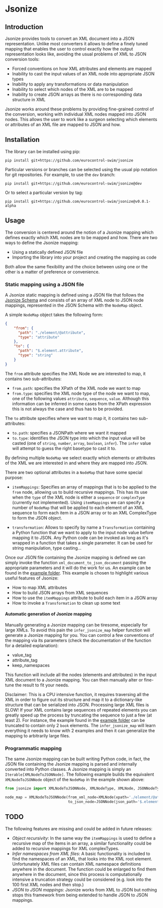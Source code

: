 # Jsonize

## Introduction
Jsonize provides tools to convert an XML document into a JSON representation. Unlike most converters it allows to define a 
finely tuned mapping that enables the user to control exactly how the output representation looks like, avoiding the usual problems of XML to JSON 
conversion tools:

- Forced conventions on how XML attributes and elements are mapped
- Inability to cast the input values of an XML node into appropriate JSON types
- Inability to apply any transformations or data manipulation
- Inability to select which nodes of the XML are to be mapped
- Inability to create JSON arrays as there is no corresponding data structure in XML

Jsonize works around these problems by providing fine-grained control of the conversion, working with individual XML nodes mapped into JSON nodes. This allows the user to
work like a surgeon selecting which elements or attributes of an XML file are mapped to JSON and how.

## Installation

The library can be installed using pip:

```shell script
pip install git+https://github.com/eurocontrol-swim/jsonize
```

Particular versions or branches can be selected using the usual pip notation for git repositories. For example, to use the `dev` branch:

```shell script
pip install git+https://github.com/eurocontrol-swim/jsonize@dev
```

Or to select a particular version by tag:

```shell script
pip install git+https://github.com/eurocontrol-swim/jsonize@v0.0.1-alpha
```


## Usage

The conversion is centered around the notion of a Jsonize mapping which defines exactly which XML nodes are to be mapped and how. 
There are two ways to define the Jsonize mapping:

- Using a statically defined JSON file
- Importing the library into your project and creating the mapping as code

Both allow the same flexibility and the choice between using one or the other is a matter of preference or convenience.

### Static mapping using a JSON file

A Jsonize static mapping is defined using a JSON file that follows the [Jsonize Schema](https://github.com/eurocontrol-swim/jsonize/blob/master/jsonize/schema/jsonize-map.schema.json) 
and consists of an array of XML node to JSON node mappings, represented in the JSON Schema with the `NodeMap` object.

A simple `NodeMap` object takes the following form:

```json
{
    "from": {
      "path": "./element/@attribute",
      "type": "attribute"
    },
    "to": {
      "path": "$.element.attribute",
      "type": "string"
    }
}
```

The `from` attribute specifies the XML Node we are interested to map, it contains two sub-attributes:
- `from.path`: specifies the XPath of the XML node we want to map
- `from.type`: specifies the XML node type of the node we want to map, one of the following values `attribute`, `sequence`, `value`. Although this information 
can be inferred in some cases from the XPath expression this is not always the case and thus has to be provided.

The `to` attribute specifies where we want to map it, it contains two sub-attributes:
- `to.path`: specifies a JSONPath where we want it mapped
- `to.type`: identifies the JSON type into which the input value will be casted (one of `string`, `number`, `array`, `boolean`, `infer`). The `infer` value will
attempt to guess the right basetype to cast it to.

By defining multiple `NodeMap` we select exactly which elements or attributes of the XML we are interested in and where they 
are mapped into JSON.

There are two optional attributes in a `NodeMap` that have some special purpose:
 
 - `itemMappings`: Specifies an array of mappings that is to be applied to the `from` node, allowing us to build recursive mappings. 
 This has its use when the `type` of the XML node is either a `sequence` or `complexType` (currently not implemented). Using `itemMappings` we can specify a 
 number of `NodeMap` that will be applied to each element of an XML sequence to form each item in a JSON array or to an XML ComplexType to form the JSON object.

 - `transformation`: Allows to specify by name a `Transformation` containing a Python function that we want to apply to the input node value before mapping it to JSON. 
 Any Python code can be invoked as long as it's wrapped in a function that takes a single parameter. It can be used for string manipulation, type casting...
 
 Once our JSON file containing the Jsonize mapping is defined we can simply invoke the function `xml_document_to_json_document` passing the appropriate
 parameters and it will do the work for us. An example can be found in the [example folder](https://github.com/eurocontrol-swim/jsonize/blob/master/jsonize/example/). 
 This example is chosen to highlight various useful features of Jsonize: 
 
 - How to map XML attributes
 - How to build JSON arrays from XML sequences
 - How to use the `itemMappings` attribute to build each item in a JSON array
 - How to invoke a `Transformation` to clean up some text
 
 #### Automatic generation of Jsonize mapping
 
 Manually generating a Jsonize mapping can be tiresome, especially for large XMLs. To avoid this pain the `infer_jsonize_map` helper function  will generate a Jsonize
 mapping for you. You can control a few conventions of the mapping via its parameters (check the documentation of the function for a detailed explanation):
 
 - value_tag
 - attribute_tag
 - keep_namespaces
 
 This function will include all the nodes (elements and attributes) in the input XML document to a Jsonize mapping. You can then manually alter or fine-tune the
 result to fit your needs.
 
 Disclaimer: This is a CPU intensive function, it requires traversing all the XML in order to figure out its structure and map it to a dictionary-like structure that
 can be serialized into JSON. Processing large XML files is SLOW! If your XML contains large sequences of repeated elements you can greatly speed up the process by
 truncating the sequence to just a few (at least 2). For instance, the example found in the
  [example folder](https://github.com/eurocontrol-swim/jsonize/blob/master/jsonize/example/) can be truncated to contain only 2 `book` elements. 
 The `infer_jsonize_map` will learn everything it needs to know with 2 examples and then it can generalize the mapping to arbitrarily large files.


 ### Programmatic mapping
 
 The same Jsonize mapping can be built writing Python code, in fact, the JSON file containing the Jsonize mapping is parsed and internally converted into Python classes.
 A Jsonize mapping is simply an `Iterable[XMLNodeToJSONNode]`. The following example builds the equivalent `XMLNodeToJSONNode` object
  of the `NodeMap` in the example shown above:
 
 ```python
from jsonize import XMLNodeToJSONNode, XMLNodeType, XMLNode, JSONNodeType, JSONNode

node_map = XMLNodeToJSONNode(from_xml_node=XMLNode(xpath='./element/@attribute', node_type=XMLNodeType['attribute']), 
                              to_json_node=JSONNode(json_path='$.element.attribute', node_type=JSONNodeType['string']))
```

## TODO

The following features are missing and could be added in future releases:

- *Object recursivity*: In the same way the `itemMappings` is used to define a recursive map of the items in an array, a similar functionality could be added
to recursive mappings for XML complexTypes.
- *Infer namespaces from XML files*: A basic functionality is included to find the namespaces of an XML, that looks into the XML root element. Unfortunately
XML files can contain XML namespace definitions anywhere in the document. The function could be enlarged to find them anywhere in the document, since this process
is computationally intensive a truncation strategy could be considered (e.g. look into the 100 first XML nodes and then stop.)
- *JSON to JSON mappings*: Jsonize works from XML to JSON but nothing stops this framework from being extended to handle JSON to JSON mappings.
